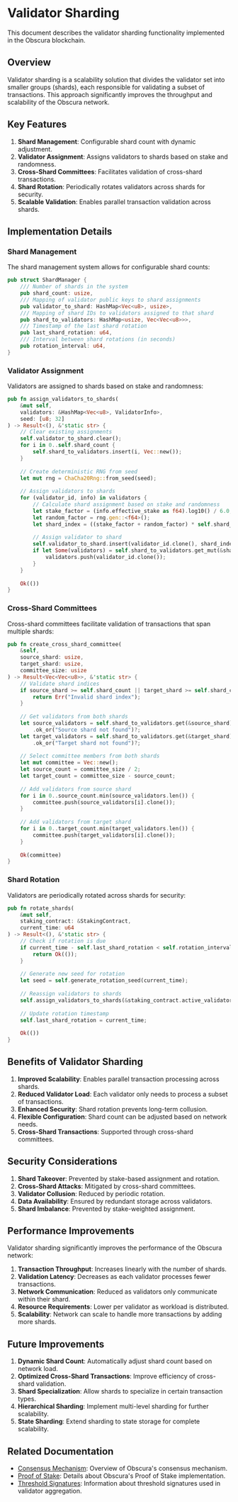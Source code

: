 # Validator Sharding

This document describes the validator sharding functionality implemented in the Obscura blockchain.

## Overview

Validator sharding is a scalability solution that divides the validator set into smaller groups (shards), each responsible for validating a subset of transactions. This approach significantly improves the throughput and scalability of the Obscura network.

## Key Features

1. **Shard Management**: Configurable shard count with dynamic adjustment.
2. **Validator Assignment**: Assigns validators to shards based on stake and randomness.
3. **Cross-Shard Committees**: Facilitates validation of cross-shard transactions.
4. **Shard Rotation**: Periodically rotates validators across shards for security.
5. **Scalable Validation**: Enables parallel transaction validation across shards.

## Implementation Details

### Shard Management

The shard management system allows for configurable shard counts:

```rust
pub struct ShardManager {
    /// Number of shards in the system
    pub shard_count: usize,
    /// Mapping of validator public keys to shard assignments
    pub validator_to_shard: HashMap<Vec<u8>, usize>,
    /// Mapping of shard IDs to validators assigned to that shard
    pub shard_to_validators: HashMap<usize, Vec<Vec<u8>>>,
    /// Timestamp of the last shard rotation
    pub last_shard_rotation: u64,
    /// Interval between shard rotations (in seconds)
    pub rotation_interval: u64,
}
```

### Validator Assignment

Validators are assigned to shards based on stake and randomness:

```rust
pub fn assign_validators_to_shards(
    &mut self,
    validators: &HashMap<Vec<u8>, ValidatorInfo>,
    seed: [u8; 32]
) -> Result<(), &'static str> {
    // Clear existing assignments
    self.validator_to_shard.clear();
    for i in 0..self.shard_count {
        self.shard_to_validators.insert(i, Vec::new());
    }
    
    // Create deterministic RNG from seed
    let mut rng = ChaCha20Rng::from_seed(seed);
    
    // Assign validators to shards
    for (validator_id, info) in validators {
        // Calculate shard assignment based on stake and randomness
        let stake_factor = (info.effective_stake as f64).log10() / 6.0;
        let random_factor = rng.gen::<f64>();
        let shard_index = ((stake_factor + random_factor) * self.shard_count as f64) as usize % self.shard_count;
        
        // Assign validator to shard
        self.validator_to_shard.insert(validator_id.clone(), shard_index);
        if let Some(validators) = self.shard_to_validators.get_mut(&shard_index) {
            validators.push(validator_id.clone());
        }
    }
    
    Ok(())
}
```

### Cross-Shard Committees

Cross-shard committees facilitate validation of transactions that span multiple shards:

```rust
pub fn create_cross_shard_committee(
    &self,
    source_shard: usize,
    target_shard: usize,
    committee_size: usize
) -> Result<Vec<Vec<u8>>, &'static str> {
    // Validate shard indices
    if source_shard >= self.shard_count || target_shard >= self.shard_count {
        return Err("Invalid shard index");
    }
    
    // Get validators from both shards
    let source_validators = self.shard_to_validators.get(&source_shard)
        .ok_or("Source shard not found")?;
    let target_validators = self.shard_to_validators.get(&target_shard)
        .ok_or("Target shard not found")?;
    
    // Select committee members from both shards
    let mut committee = Vec::new();
    let source_count = committee_size / 2;
    let target_count = committee_size - source_count;
    
    // Add validators from source shard
    for i in 0..source_count.min(source_validators.len()) {
        committee.push(source_validators[i].clone());
    }
    
    // Add validators from target shard
    for i in 0..target_count.min(target_validators.len()) {
        committee.push(target_validators[i].clone());
    }
    
    Ok(committee)
}
```

### Shard Rotation

Validators are periodically rotated across shards for security:

```rust
pub fn rotate_shards(
    &mut self,
    staking_contract: &StakingContract,
    current_time: u64
) -> Result<(), &'static str> {
    // Check if rotation is due
    if current_time - self.last_shard_rotation < self.rotation_interval {
        return Ok(());
    }
    
    // Generate new seed for rotation
    let seed = self.generate_rotation_seed(current_time);
    
    // Reassign validators to shards
    self.assign_validators_to_shards(&staking_contract.active_validators, seed)?;
    
    // Update rotation timestamp
    self.last_shard_rotation = current_time;
    
    Ok(())
}
```

## Benefits of Validator Sharding

1. **Improved Scalability**: Enables parallel transaction processing across shards.
2. **Reduced Validator Load**: Each validator only needs to process a subset of transactions.
3. **Enhanced Security**: Shard rotation prevents long-term collusion.
4. **Flexible Configuration**: Shard count can be adjusted based on network needs.
5. **Cross-Shard Transactions**: Supported through cross-shard committees.

## Security Considerations

1. **Shard Takeover**: Prevented by stake-based assignment and rotation.
2. **Cross-Shard Attacks**: Mitigated by cross-shard committees.
3. **Validator Collusion**: Reduced by periodic rotation.
4. **Data Availability**: Ensured by redundant storage across validators.
5. **Shard Imbalance**: Prevented by stake-weighted assignment.

## Performance Improvements

Validator sharding significantly improves the performance of the Obscura network:

1. **Transaction Throughput**: Increases linearly with the number of shards.
2. **Validation Latency**: Decreases as each validator processes fewer transactions.
3. **Network Communication**: Reduced as validators only communicate within their shard.
4. **Resource Requirements**: Lower per validator as workload is distributed.
5. **Scalability**: Network can scale to handle more transactions by adding more shards.

## Future Improvements

1. **Dynamic Shard Count**: Automatically adjust shard count based on network load.
2. **Optimized Cross-Shard Transactions**: Improve efficiency of cross-shard validation.
3. **Shard Specialization**: Allow shards to specialize in certain transaction types.
4. **Hierarchical Sharding**: Implement multi-level sharding for further scalability.
5. **State Sharding**: Extend sharding to state storage for complete scalability.

## Related Documentation

- [Consensus Mechanism](../consensus.md): Overview of Obscura's consensus mechanism.
- [Proof of Stake](pos.md): Details about Obscura's Proof of Stake implementation.
- [Threshold Signatures](threshold_signatures.md): Information about threshold signatures used in validator aggregation. 